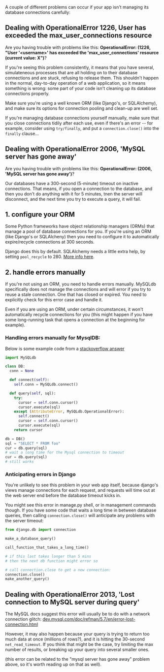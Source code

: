 
<!--
.. title: Managing database connections
.. slug: ManagingDatabaseConnections
.. date: 2015-05-13 14:35:28 UTC+01:00
.. tags:
.. category:
.. link:
.. description:
.. type: text
-->



A couple of different problems can occur if your app isn't managing its database connections carefully: 


## Dealing with OperationalError 1226, User has exceeded the max_user_connections resource


Are you having trouble with problems like this: **OperationalError: (1226, "User '&lt;username&gt;' has exceeded the 'max_user_connections' resource (current value: X")**? 

If you're seeing this problem consistently, it means that you have several,
simulateneous processes that are all holding on to their database connections
and are stuck, refusing to release them. This shouldn't happen in the normal,
day-to-day operation of a web application, so it means something is wrong: some
part of your code isn't cleaning up its database connections properly. 

Make sure you're using a well known ORM (like Django's, or SQLAlchemy), and
make sure its options for connection pooling and clean-up are well set. 

If you're managing database connections yourself manually, make sure that you
close connections tidily after each use, even if there's an error -- for
example, consider using `try/finally`, and put a `connection.close()` into the
`finally` clause... 


## Dealing with OperationalError 2006, 'MySQL server has gone away'

Are you having trouble with problems like this:
**OperationalError: (2006, 'MySQL server has gone away')**? 

Our databases have a 300-second (5-minute) timeout on inactive connections.
That means, if you open a connection to the database, and then you don't do
anything with it for 5 minutes, tnen the server will disconnect, and the
next time you try to execute a query, it will fail.


## 1. configure your ORM

Some Python frameworks have object relationship managers (ORMs) that manage a
pool of database connections for you. If you're using an ORM (like Django's
or SQLAlcheny) then you need to configure it to automatically expire/recycle
connections at 300 seconds.

Django does this by default.  SQLAlchemy needs a little extra help,
by setting `pool_recycle` to 280.  [More info here](/pages/UsingSQLAlchemywithMySQL/).


## 2. handle errors manually

If you're not using an ORM, you need to handle errors manually. MySQLdb
specifically does not manage the connections and will error if you try to reuse
a stale connection. One that has closed or expired. You need to explicitly
check for this error case and handle it. 

Even if you are using an ORM, under certain circumstances, it won't automatically
recycle connections for you (this might happen if you have some long-running task
that opens a connection at the beginning for example).


### Handling errors manually for MysqlDB:

Below is some example code from a [stackoverflow answer](//stackoverflow.com/questions/207981/how-to-enable-mysql-client-auto-re-connect-with-mysqldb)

```python
import MySQLdb

class DB:
  conn = None

  def connect(self):
    self.conn = MySQLdb.connect()

  def query(self, sql):
    try:
      cursor = self.conn.cursor()
      cursor.execute(sql)
    except (AttributeError, MySQLdb.OperationalError):
      self.connect()
      cursor = self.conn.cursor()
      cursor.execute(sql)
    return cursor

db = DB()
sql = "SELECT * FROM foo"
cur = db.query(sql)
# wait a long time for the Mysql connection to timeout
cur = db.query(sql)
# still works
```


### Anticipating errors in Django

You're unlikely to see this problem in your web app itself, because
django's views manage connections for each request, and requests
will time out at the web server end before the database timeout kicks
in.

You might see this error in manage.py shell, or in management commands
though. If you have some code that waits a long time in between database queries,
then calling `connection.close()` will anticipate any problems with the
server timeout:

```python
from django.db import connection

make_a_database_query()

call_function_that_takes_a_long_time()

# if this last takes longer than 5 mins
# then the next db function might error so

# call connection.close to get a new connection:
connection.close()
make_another_query()
```


## Dealing with OperationalError 2013, 'Lost connection to MySQL server during query'

The MySQL docs suggest this error will usually be to do with a network connection
glitch:  [dev.mysql.com/doc/refman/5.7/en/error-lost-connection.html](https://dev.mysql.com/doc/refman/5.7/en/error-lost-connection.html)

However, it may also happen because your query is trying to return too much data
at once (millions of rows?), and it is hitting the 30-second `net_read_timeout`.
If you think that might be the case, try limiting the max number of results, or
breaking up your query into several smaller ones.

(this error can be related to the "mysql server has gone away" problem above,
so it's worth reading up on that as well).

